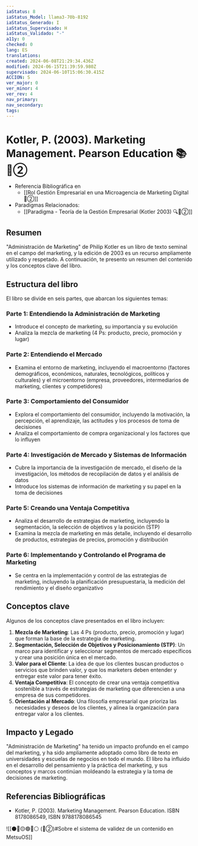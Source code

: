 ```yaml
---
iaStatus: 8
iaStatus_Model: llama3-70b-8192
iaStatus_Generado: I
iaStatus_Supervisado: H
iaStatus_Validado: "-"
a11y: 0
checked: 0
lang: ES
translations: 
created: 2024-06-08T21:29:34.436Z
modified: 2024-06-15T21:39:59.980Z
supervisado: 2024-06-10T15:06:30.415Z
ACCION: S
ver_major: 0
ver_minor: 4
ver_rev: 4
nav_primary: 
nav_secondary: 
tags:
---
```

# Kotler, P. (2003). Marketing Management. Pearson Education 📚🔴②

* Referencia Bibliográfica en
	* [[Rol Gestión Empresarial en una Microagencia de Marketing Digital 🔴②]]
* Paradigmas Relacionados:
	* [[Paradigma - Teoría de la Gestión Empresarial (Kotler 2003) 🔍️🔴②]]

## Resumen

"Administración de Marketing" de Philip Kotler es un libro de texto seminal en el campo del marketing, y la edición de 2003 es un recurso ampliamente utilizado y respetado. A continuación, te presento un resumen del contenido y los conceptos clave del libro.

## Estructura del libro

El libro se divide en seis partes, que abarcan los siguientes temas:

### Parte 1: Entendiendo la Administración de Marketing

* Introduce el concepto de marketing, su importancia y su evolución
* Analiza la mezcla de marketing (4 Ps: producto, precio, promoción y lugar)

### Parte 2: Entendiendo el Mercado

* Examina el entorno de marketing, incluyendo el macroentorno (factores demográficos, económicos, naturales, tecnológicos, políticos y culturales) y el microentorno (empresa, proveedores, intermediarios de marketing, clientes y competidores)

### Parte 3: Comportamiento del Consumidor

* Explora el comportamiento del consumidor, incluyendo la motivación, la percepción, el aprendizaje, las actitudes y los procesos de toma de decisiones
* Analiza el comportamiento de compra organizacional y los factores que lo influyen

### Parte 4: Investigación de Mercado y Sistemas de Información

* Cubre la importancia de la investigación de mercado, el diseño de la investigación, los métodos de recopilación de datos y el análisis de datos
* Introduce los sistemas de información de marketing y su papel en la toma de decisiones

### Parte 5: Creando una Ventaja Competitiva

* Analiza el desarrollo de estrategias de marketing, incluyendo la segmentación, la selección de objetivos y la posición (STP)
* Examina la mezcla de marketing en más detalle, incluyendo el desarrollo de productos, estrategias de precios, promoción y distribución

### Parte 6: Implementando y Controlando el Programa de Marketing

* Se centra en la implementación y control de las estrategias de marketing, incluyendo la planificación presupuestaria, la medición del rendimiento y el diseño organizativo

## Conceptos clave

Algunos de los conceptos clave presentados en el libro incluyen:

1. **Mezcla de Marketing**: Las 4 Ps (producto, precio, promoción y lugar) que forman la base de la estrategia de marketing.
2. **Segmentación, Selección de Objetivos y Posicionamiento (STP)**: Un marco para identificar y seleccionar segmentos de mercado específicos y crear una posición única en el mercado.
3. **Valor para el Cliente**: La idea de que los clientes buscan productos o servicios que brinden valor, y que los marketers deben entender y entregar este valor para tener éxito.
4. **Ventaja Competitiva**: El concepto de crear una ventaja competitiva sostenible a través de estrategias de marketing que diferencien a una empresa de sus competidores.
5. **Orientación al Mercado**: Una filosofía empresarial que prioriza las necesidades y deseos de los clientes, y alinea la organización para entregar valor a los clientes.

## Impacto y Legado

"Administración de Marketing" ha tenido un impacto profundo en el campo del marketing, y ha sido ampliamente adoptado como libro de texto en universidades y escuelas de negocios en todo el mundo. El libro ha influido en el desarrollo del pensamiento y la práctica del marketing, y sus conceptos y marcos continúan moldeando la estrategia y la toma de decisiones de marketing.

## Referencias Bibliográficas

* Kotler, P. (2003). Marketing Management. Pearson Education. ISBN 8178086549, ISBN 9788178086545

![[⚫🔴🟡🟢🔵⚪ (🔴②)#Sobre el sistema de validez de un contenido en MetsuOS]]